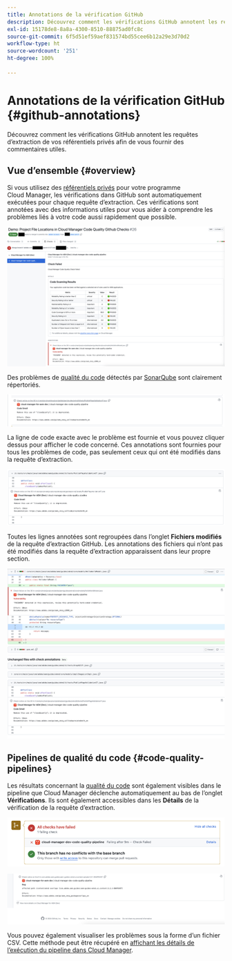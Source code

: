 ```yaml
---
title: Annotations de la vérification GitHub
description: Découvrez comment les vérifications GitHub annotent les requêtes d’extraction de vos référentiels privés afin de vous fournir des commentaires utiles.
exl-id: 15178de8-8a8a-4300-8510-88875ad0fc8c
source-git-commit: 6f5d51ef59aef831574bd55cee6b12a29e3d70d2
workflow-type: ht
source-wordcount: '251'
ht-degree: 100%

---
```



# Annotations de la vérification GitHub {#github-annotations}

Découvrez comment les vérifications GitHub annotent les requêtes d’extraction de vos référentiels privés afin de vous fournir des commentaires utiles.

## Vue d’ensemble {#overview}

Si vous utilisez des [référentiels privés](private-repositories.md) pour votre programme Cloud Manager, les vérifications dans GitHub sont automatiquement exécutées pour chaque requête d’extraction. Ces vérifications sont annotées avec des informations utiles pour vous aider à comprendre les problèmes liés à votre code aussi rapidement que possible.

![Exemple d’annotations de vérification GitHub](assets/github-check-annotations.png)

Des problèmes de [qualité du code](/help/using/code-quality-testing.md) détectés par [SonarQube](/help/using/custom-code-quality-rules.md) sont clairement répertoriés.

![Exemple d’annotation de problème de code](assets/github-check-annotations-example.png)

La ligne de code exacte avec le problème est fournie et vous pouvez cliquer dessus pour afficher le code concerné. Ces annotations sont fournies pour tous les problèmes de code, pas seulement ceux qui ont été modifiés dans la requête d’extraction.

![Exemple d’annotation de problème de code](assets/github-check-annotations-example-code.png)

Toutes les lignes annotées sont regroupées dans l’onglet **Fichiers modifiés** de la requête d’extraction GitHub. Les annotations des fichiers qui n’ont pas été modifiés dans la requête d’extraction apparaissent dans leur propre section.

![Exemple d’annotations dans l’onglet Fichiers modifiés](assets/github-check-annotations-files-changed.png)

## Pipelines de qualité du code {#code-quality-pipelines}

Les résultats concernant la [qualité du code](/help/using/code-quality-testing.md) sont également visibles dans le pipeline que  Cloud Manager déclenche automatiquement au bas de l’onglet **Vérifications**. Ils sont également accessibles dans les **Détails** de la vérification de la requête d’extraction.

![Exemple d’annotations](assets/github-check-annotations-code-quality.png)

![Exemple d’annotations](assets/github-check-annotations-code-quality-2.png)

Vous pouvez également visualiser les problèmes sous la forme d’un fichier CSV. Cette méthode peut être récupéré en [affichant les détails de l’exécution du pipeline dans Cloud Manager](/help/using/managing-pipelines.md).
